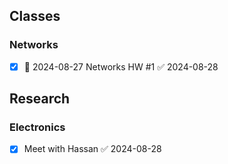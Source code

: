 ## Classes
### Networks

- [x] 📅 2024-08-27  Networks HW #1 ✅ 2024-08-28

## Research

### Electronics
- [x] Meet with Hassan ✅ 2024-08-28

 